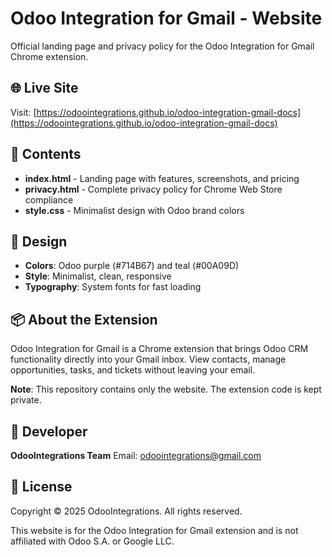 # Odoo Integration for Gmail - Website

Official landing page and privacy policy for the Odoo Integration for Gmail Chrome extension.

## 🌐 Live Site

Visit: [https://odoointegrations.github.io/odoo-integration-gmail-docs](https://odoointegrations.github.io/odoo-integration-gmail-docs)

## 📄 Contents

- **index.html** - Landing page with features, screenshots, and pricing
- **privacy.html** - Complete privacy policy for Chrome Web Store compliance
- **style.css** - Minimalist design with Odoo brand colors

## 🎨 Design

- **Colors**: Odoo purple (#714B67) and teal (#00A09D)
- **Style**: Minimalist, clean, responsive
- **Typography**: System fonts for fast loading

## 📦 About the Extension

Odoo Integration for Gmail is a Chrome extension that brings Odoo CRM functionality directly into your Gmail inbox. View contacts, manage opportunities, tasks, and tickets without leaving your email.

**Note**: This repository contains only the website. The extension code is kept private.

## 👤 Developer

**OdooIntegrations Team**
Email: odoointegrations@gmail.com

## 📜 License

Copyright © 2025 OdooIntegrations. All rights reserved.

This website is for the Odoo Integration for Gmail extension and is not affiliated with Odoo S.A. or Google LLC.
